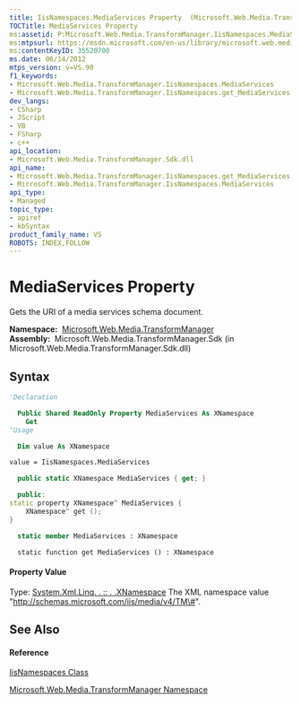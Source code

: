 ```yaml
---
title: IisNamespaces.MediaServices Property  (Microsoft.Web.Media.TransformManager)
TOCTitle: MediaServices Property
ms:assetid: P:Microsoft.Web.Media.TransformManager.IisNamespaces.MediaServices
ms:mtpsurl: https://msdn.microsoft.com/en-us/library/microsoft.web.media.transformmanager.iisnamespaces.mediaservices(v=VS.90)
ms:contentKeyID: 35520700
ms.date: 06/14/2012
mtps_version: v=VS.90
f1_keywords:
- Microsoft.Web.Media.TransformManager.IisNamespaces.MediaServices
- Microsoft.Web.Media.TransformManager.IisNamespaces.get_MediaServices
dev_langs:
- CSharp
- JScript
- VB
- FSharp
- c++
api_location:
- Microsoft.Web.Media.TransformManager.Sdk.dll
api_name:
- Microsoft.Web.Media.TransformManager.IisNamespaces.get_MediaServices
- Microsoft.Web.Media.TransformManager.IisNamespaces.MediaServices
api_type:
- Managed
topic_type:
- apiref
- kbSyntax
product_family_name: VS
ROBOTS: INDEX,FOLLOW
---
```


# MediaServices Property

Gets the URI of a media services schema document.

**Namespace:**  [Microsoft.Web.Media.TransformManager](microsoft-web-media-transformmanager-namespace.md)  
**Assembly:**  Microsoft.Web.Media.TransformManager.Sdk (in Microsoft.Web.Media.TransformManager.Sdk.dll)

## Syntax

``` vb
'Declaration

  Public Shared ReadOnly Property MediaServices As XNamespace
    Get
'Usage

  Dim value As XNamespace

value = IisNamespaces.MediaServices
```

``` csharp
  public static XNamespace MediaServices { get; }
```

``` c++
  public:
static property XNamespace^ MediaServices {
    XNamespace^ get ();
}
```

``` fsharp
  static member MediaServices : XNamespace
```

``` jscript
  static function get MediaServices () : XNamespace
```

#### Property Value

Type: [System.Xml.Linq. . :: . .XNamespace](https://msdn.microsoft.com/en-us/library/bb291898\(v=vs.90\))  
The XML namespace value "http://schemas.microsoft.com/iis/media/v4/TM\#".  

## See Also

#### Reference

[IisNamespaces Class](iisnamespaces-class-microsoft-web-media-transformmanager.md)

[Microsoft.Web.Media.TransformManager Namespace](microsoft-web-media-transformmanager-namespace.md)

